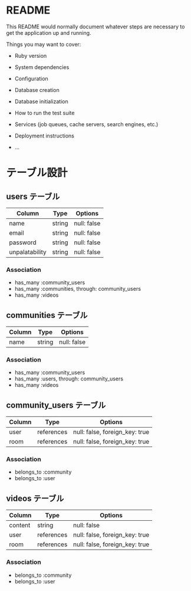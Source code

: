 # README

This README would normally document whatever steps are necessary to get the
application up and running.

Things you may want to cover:

* Ruby version

* System dependencies

* Configuration

* Database creation

* Database initialization

* How to run the test suite

* Services (job queues, cache servers, search engines, etc.)

* Deployment instructions

* ...

# テーブル設計

## users テーブル

| Column         | Type   | Options     |
| -------------- | ------ | ----------- |
| name           | string | null: false |
| email          | string | null: false |
| password       | string | null: false |
| unpalatability | string | null: false |

### Association

- has_many :community_users
- has_many :communities, through: community_users
- has_many :videos

## communities テーブル

| Column | Type   | Options     |
| ------ | ------ | ----------- |
| name   | string | null: false |

### Association

- has_many :community_users
- has_many :users, through: community_users
- has_many :videos

## community_users テーブル

| Column | Type       | Options                        |
| ------ | ---------- | ------------------------------ |
| user   | references | null: false, foreign_key: true |
| room   | references | null: false, foreign_key: true |

### Association

- belongs_to :community
- belongs_to :user

## videos テーブル

| Column  | Type       | Options                        |
| ------- | ---------- | ------------------------------ |
| content | string     | null: false                    |
| user    | references | null: false, foreign_key: true |
| room    | references | null: false, foreign_key: true |

### Association

- belongs_to :community
- belongs_to :user